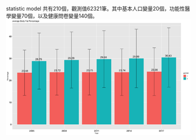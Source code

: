 statistic 
model
共有210個，觀測值62321筆。其中基本人口變量20個，功能性醫學變量70個，以及健康問卷變量140個。
![image](https://github.com/mulderfang/metabolic-analysis/blob/master/Picture1.png)

